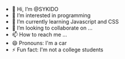 - 👋 Hi, I’m @SYKIDO
- 👀 I’m interested in programming
- 🌱 I’m currently learning Javascript and CSS
- 💞️ I’m looking to collaborate on ...
- 📫 How to reach me ...
- 😄 Pronouns: I'm a car
- ⚡ Fun fact: I'm not a college students

<!---
SYKIDO/SYKIDO is a ✨ special ✨ repository because its `README.md` (this file) appears on your GitHub profile.
You can click the Preview link to take a look at your changes.
--->
